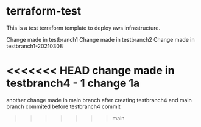 # terraform-test
This is a test terraform template to deploy aws infrastructure.

Change made in testbranch1
Change made in testbranch2
Change made in testbranch1-20210308

<<<<<<< HEAD
change made in testbranch4 - 1 change 1a
=======
another change made in main branch after creating testbranch4 and main branch commited before testbranch4 commit

>>>>>>> main
